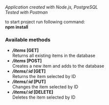 <p>
  <i>
    Application created with Node.js, PostgreSQL
  </i><br>
   <i>
    Tested with Postman
  </i>
</p>

<p>
  to start project run following command:<br />
  <b>npm install</b>
</p>

<p>
  <h3>Available methods</h3>
  <ul>
    <li>
      <b><i>/items</i> [GET]</b><br>
      <span>
        Returns all existing items in the database
      </span>
    </li>
		<li>
      <b><i>/items</i> [POST]</b><br>
      <span>
        Creates a new item and adds to the database
      </span>
    </li>
		<li>
      <b><i>/items/:id</i> [GET]</b><br>
      <span>
        Returns the item selected by ID
      </span>
    </li>
		<li>
      <b><i>/items/:id</i> [PUT]</b><br>
      <span>
        Changes the item selected by ID
      </span>
    </li>
		<li>
      <b><i>/items/:id</i> [DELETE]</b><br>
      <span>
        Deletes the item selected by ID
      </span>
    </li>
  </ul>
</p>
